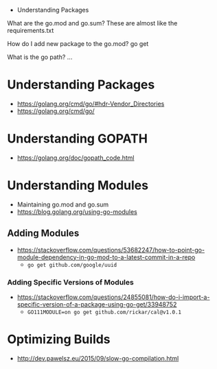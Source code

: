 
- Understanding Packages

What are the go.mod and go.sum?
    These are almost like the requirements.txt

How do I add new package to the go.mod?
    go get <packages>

What is the go path?
    ...

# Understanding Packages
- https://golang.org/cmd/go/#hdr-Vendor_Directories
- https://golang.org/cmd/go/

# Understanding GOPATH
- https://golang.org/doc/gopath_code.html

# Understanding Modules
- Maintaining go.mod and go.sum
- https://blog.golang.org/using-go-modules

## Adding Modules
- https://stackoverflow.com/questions/53682247/how-to-point-go-module-dependency-in-go-mod-to-a-latest-commit-in-a-repo
    - `go get github.com/google/uuid`

### Adding Specific Versions of Modules
- https://stackoverflow.com/questions/24855081/how-do-i-import-a-specific-version-of-a-package-using-go-get/33948752
    - `GO111MODULE=on go get github.com/rickar/cal@v1.0.1`

# Optimizing Builds
- http://dev.pawelsz.eu/2015/09/slow-go-compilation.html
